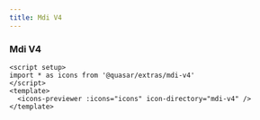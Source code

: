 ```yaml
---
title: Mdi V4
---
```


###  Mdi V4

```vue live hide-code
<script setup>
import * as icons from '@quasar/extras/mdi-v4'
</script>
<template>
  <icons-previewer :icons="icons" icon-directory="mdi-v4" />
</template>
```